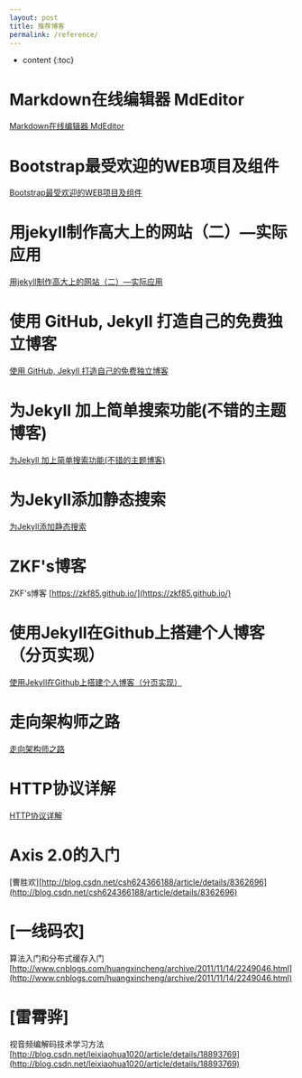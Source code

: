 ```yaml
---
layout: post
title: 推荐博客
permalink: /reference/
---
```


* content
{:toc}


Markdown在线编辑器 MdEditor
=====================
[Markdown在线编辑器 MdEditor](https://www.mdeditor.com/)

Bootstrap最受欢迎的WEB项目及组件
=====================
[Bootstrap最受欢迎的WEB项目及组件](https://v3.bootcss.com/)

用jekyll制作高大上的网站（二）—实际应用
=====================
[用jekyll制作高大上的网站（二）—实际应用](http://www.cnblogs.com/strick/p/5484779.html)

使用 GitHub, Jekyll 打造自己的免费独立博客
=====================
[使用 GitHub, Jekyll 打造自己的免费独立博客](https://blog.csdn.net/on_1y/article/details/19259435)

为Jekyll 加上简单搜索功能(不错的主题博客)
=====================
[为Jekyll 加上简单搜索功能(不错的主题博客)](https://blog.fooleap.org/jekyll-simple-search.html)

为Jekyll添加静态搜索
=====================
[为Jekyll添加静态搜索](http://kingauthur.info/2012/12/03/the-things-about-jekyll/)

ZKF's博客
=====================
ZKF's博客
[https://zkf85.github.io/](https://zkf85.github.io/)

使用Jekyll在Github上搭建个人博客（分页实现）
=====================
[使用Jekyll在Github上搭建个人博客（分页实现）](https://segmentfault.com/a/1190000000406015)

走向架构师之路
=====================
[走向架构师之路](http://blog.csdn.net/cutesource/article/details/4901506)

HTTP协议详解
=====================
[HTTP协议详解](http://www.jmarshall.com/easy/http/)

Axis 2.0的入门
=====================
[曹胜欢][http://blog.csdn.net/csh624366188/article/details/8362696](http://blog.csdn.net/csh624366188/article/details/8362696)

[一线码农]
=====================
算法入门和分布式缓存入门
[http://www.cnblogs.com/huangxincheng/archive/2011/11/14/2249046.html](http://www.cnblogs.com/huangxincheng/archive/2011/11/14/2249046.html)

[雷霄骅]
=====================
视音频编解码技术学习方法
[http://blog.csdn.net/leixiaohua1020/article/details/18893769](http://blog.csdn.net/leixiaohua1020/article/details/18893769)
